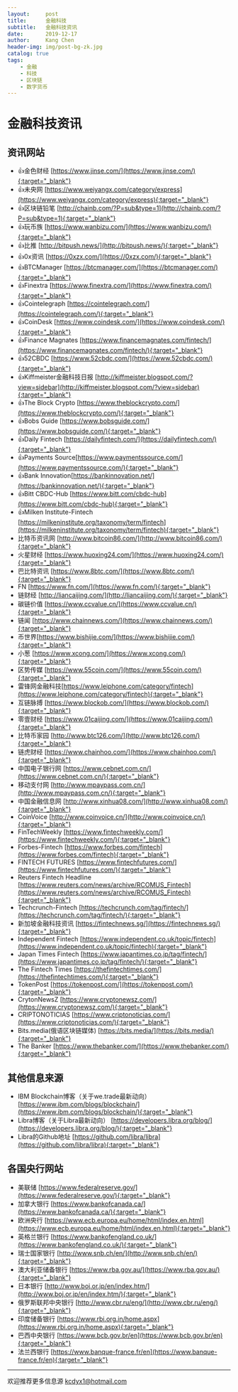 ```yaml
---
layout:     post
title:      金融科技
subtitle:   金融科技资讯
date:       2019-12-17
author:     Kang Chen
header-img: img/post-bg-zk.jpg
catalog: true
tags:
    - 金融
    - 科技
    - 区块链
    - 数字货币
---
```


# 金融科技资讯

## 资讯网站

- 👍金色财经 [https://www.jinse.com/](https://www.jinse.com/){:target="_blank"}
- 👍未央网 [https://www.weiyangx.com/category/express](https://www.weiyangx.com/category/express){:target="_blank"}
- 👍区块链铅笔 [http://chainb.com/?P=sub&type=1](http://chainb.com/?P=sub&type=1){:target="_blank"}
- 👍玩币族 [https://www.wanbizu.com/](https://www.wanbizu.com/){:target="_blank"}
- 👍比推 [http://bitpush.news/](http://bitpush.news/){:target="_blank"}
- 👍0x资讯 [https://0xzx.com/](https://0xzx.com/){:target="_blank"}
- 👍BTCManager [https://btcmanager.com/](https://btcmanager.com/){:target="_blank"}
- 👍Finextra [https://www.finextra.com/](https://www.finextra.com/){:target="_blank"}
- 👍Cointelegraph [https://cointelegraph.com/](https://cointelegraph.com/){:target="_blank"}
- 👍CoinDesk [https://www.coindesk.com/](https://www.coindesk.com/){:target="_blank"}
- 👍Finance Magnates [https://www.financemagnates.com/fintech/](https://www.financemagnates.com/fintech/){:target="_blank"}
- 👍52CBDC [https://www.52cbdc.com/](https://www.52cbdc.com/){:target="_blank"}
- 👍Kiffmeister金融科技日报 [http://kiffmeister.blogspot.com/?view=sidebar](http://kiffmeister.blogspot.com/?view=sidebar){:target="_blank"}
- 👍The Block Crypto [https://www.theblockcrypto.com/](https://www.theblockcrypto.com/){:target="_blank"}
- 👍Bobs Guide [https://www.bobsguide.com/](https://www.bobsguide.com/){:target="_blank"}
- 👍Daily Fintech [https://dailyfintech.com/](https://dailyfintech.com/){:target="_blank"}
- 👍Payments Source[https://www.paymentssource.com/](https://www.paymentssource.com/){:target="_blank"}
- 👍Bank Innovation[https://bankinnovation.net/](https://bankinnovation.net/){:target="_blank"}
- 👍Bitt CBDC-Hub [https://www.bitt.com/cbdc-hub](https://www.bitt.com/cbdc-hub){:target="_blank"}
- 👍Milken Institute-Fintech [https://milkeninstitute.org/taxonomy/term/fintech](https://milkeninstitute.org/taxonomy/term/fintech){:target="_blank"}
- 比特币资讯网 [http://www.bitcoin86.com/](http://www.bitcoin86.com/){:target="_blank"}
- 火星财经 [https://www.huoxing24.com/](https://www.huoxing24.com/){:target="_blank"}
- 巴比特资讯 [https://www.8btc.com/](https://www.8btc.com/){:target="_blank"}
- FN [https://www.fn.com/](https://www.fn.com/){:target="_blank"}
- 链财经 [http://liancaijing.com/](http://liancaijing.com/){:target="_blank"}
- 碳链价值 [https://www.ccvalue.cn/](https://www.ccvalue.cn/){:target="_blank"}
- 链闻 [https://www.chainnews.com/](https://www.chainnews.com/){:target="_blank"}
- 币世界[https://www.bishijie.com/](https://www.bishijie.com/){:target="_blank"}
- 小葱 [https://www.xcong.com/](https://www.xcong.com/){:target="_blank"}
- 区势传媒 [https://www.55coin.com/](https://www.55coin.com/){:target="_blank"}
- 雷锋网金融科技[https://www.leiphone.com/category/fintech](https://www.leiphone.com/category/fintech){:target="_blank"}
- 互链脉搏 [https://www.blockob.com/](https://www.blockob.com/){:target="_blank"}
- 零壹财经 [https://www.01caijing.com/](https://www.01caijing.com/){:target="_blank"}
- 比特币家园 [http://www.btc126.com/](http://www.btc126.com/){:target="_blank"}
- 链虎财经 [https://www.chainhoo.com/](https://www.chainhoo.com/){:target="_blank"}
- 中国电子银行网 [https://www.cebnet.com.cn/](https://www.cebnet.com.cn/){:target="_blank"}
- 移动支付网 [http://www.mpaypass.com.cn/](http://www.mpaypass.com.cn/){:target="_blank"}
- 中国金融信息网 [http://www.xinhua08.com/](http://www.xinhua08.com/){:target="_blank"}
- CoinVoice [http://www.coinvoice.cn/](http://www.coinvoice.cn/){:target="_blank"}
- FinTechWeekly [https://www.fintechweekly.com/](https://www.fintechweekly.com/){:target="_blank"}
- Forbes-Fintech [https://www.forbes.com/fintech](https://www.forbes.com/fintech){:target="_blank"}
- FINTECH FUTURES [https://www.fintechfutures.com/](https://www.fintechfutures.com/){:target="_blank"}
- Reuters Fintech Headline [https://www.reuters.com/news/archive/RCOMUS_Fintech](https://www.reuters.com/news/archive/RCOMUS_Fintech){:target="_blank"}
- Techcrunch-Fintech [https://techcrunch.com/tag/fintech/](https://techcrunch.com/tag/fintech/){:target="_blank"}
- 新加坡金融科技资讯 [https://fintechnews.sg/](https://fintechnews.sg/){:target="_blank"}
- Independent Fintech [https://www.independent.co.uk/topic/fintech](https://www.independent.co.uk/topic/fintech){:target="_blank"}
- Japan Times Fintech [https://www.japantimes.co.jp/tag/fintech/](https://www.japantimes.co.jp/tag/fintech/){:target="_blank"}
- The Fintech Times [https://thefintechtimes.com/](https://thefintechtimes.com/){:target="_blank"}
- TokenPost [https://tokenpost.com/](https://tokenpost.com/){:target="_blank"}
- CrytonNewsZ [https://www.cryptonewsz.com/](https://www.cryptonewsz.com/){:target="_blank"}
- CRIPTONOTICIAS [https://www.criptonoticias.com/](https://www.criptonoticias.com/){:target="_blank"}
- Bits.media(俄语区块链媒体) [https://bits.media/](https://bits.media/){:target="_blank"}
- The Banker [https://www.thebanker.com/](https://www.thebanker.com/){:target="_blank"}


## 其他信息来源
- IBM Blockchain博客（关于we.trade最新动向） [https://www.ibm.com/blogs/blockchain/](https://www.ibm.com/blogs/blockchain/){:target="_blank"}
- Libra博客（关于Libra最新动向） [https://developers.libra.org/blog/](https://developers.libra.org/blog/){:target="_blank"}
- Libra的Github地址 [https://github.com/libra/libra](https://github.com/libra/libra){:target="_blank"}

## 各国央行网站

- 美联储 [https://www.federalreserve.gov/](https://www.federalreserve.gov/){:target="_blank"}
- 加拿大银行 [https://www.bankofcanada.ca/](https://www.bankofcanada.ca/){:target="_blank"}
- 欧洲央行 [https://www.ecb.europa.eu/home/html/index.en.html](https://www.ecb.europa.eu/home/html/index.en.html){:target="_blank"}
- 英格兰银行 [https://www.bankofengland.co.uk/](https://www.bankofengland.co.uk/){:target="_blank"}
- 瑞士国家银行 [http://www.snb.ch/en/](http://www.snb.ch/en/){:target="_blank"}
- 澳大利亚储备银行 [https://www.rba.gov.au/](https://www.rba.gov.au/){:target="_blank"}
- 日本银行 [http://www.boj.or.jp/en/index.htm/](http://www.boj.or.jp/en/index.htm/){:target="_blank"}
- 俄罗斯联邦中央银行 [http://www.cbr.ru/eng/](http://www.cbr.ru/eng/){:target="_blank"}
- 印度储备银行 [https://www.rbi.org.in/home.aspx](https://www.rbi.org.in/home.aspx){:target="_blank"}
- 巴西中央银行 [https://www.bcb.gov.br/en](https://www.bcb.gov.br/en){:target="_blank"}
- 法兰西银行 [https://www.banque-france.fr/en](https://www.banque-france.fr/en){:target="_blank"}

-----

欢迎推荐更多信息源 [kcdyx1@hotmail.com](mailto:kcdyx1@hotmail.com)
